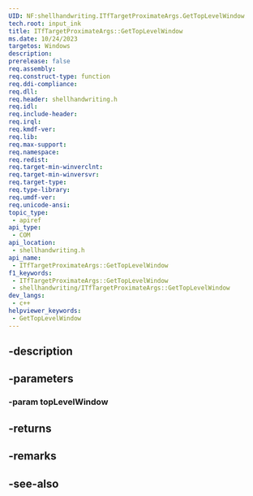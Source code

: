 ```yaml
---
UID: NF:shellhandwriting.ITfTargetProximateArgs.GetTopLevelWindow
tech.root: input_ink
title: ITfTargetProximateArgs::GetTopLevelWindow
ms.date: 10/24/2023
targetos: Windows
description: 
prerelease: false
req.assembly: 
req.construct-type: function
req.ddi-compliance: 
req.dll: 
req.header: shellhandwriting.h
req.idl: 
req.include-header: 
req.irql: 
req.kmdf-ver: 
req.lib: 
req.max-support: 
req.namespace: 
req.redist: 
req.target-min-winverclnt: 
req.target-min-winversvr: 
req.target-type: 
req.type-library: 
req.umdf-ver: 
req.unicode-ansi: 
topic_type:
 - apiref
api_type:
 - COM
api_location:
 - shellhandwriting.h
api_name:
 - ITfTargetProximateArgs::GetTopLevelWindow
f1_keywords:
 - ITfTargetProximateArgs::GetTopLevelWindow
 - shellhandwriting/ITfTargetProximateArgs::GetTopLevelWindow
dev_langs:
 - c++
helpviewer_keywords:
 - GetTopLevelWindow
---
```


## -description

## -parameters

### -param topLevelWindow

## -returns

## -remarks

## -see-also

